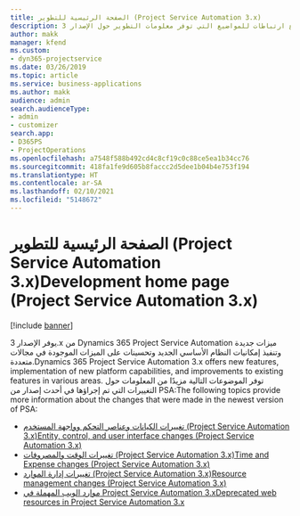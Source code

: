```yaml
---
title: الصفحة الرئيسية للتطوير (Project Service Automation 3.x)
description: يوفر هذا الموضوع ارتباطات للمواضيع التي توفر معلومات التطوير حول الإصدار 3.x من Dynamics 365 Project Service Automation (PSA).
author: makk
manager: kfend
ms.custom:
- dyn365-projectservice
ms.date: 03/26/2019
ms.topic: article
ms.service: business-applications
ms.author: makk
audience: admin
search.audienceType:
- admin
- customizer
search.app:
- D365PS
- ProjectOperations
ms.openlocfilehash: a7548f588b492cd4c8cf19c0c88ce5ea1b34cc76
ms.sourcegitcommit: 418fa1fe9d605b8faccc2d5dee1b04b4e753f194
ms.translationtype: HT
ms.contentlocale: ar-SA
ms.lasthandoff: 02/10/2021
ms.locfileid: "5148672"
---
```

# <a name="development-home-page-project-service-automation-3x"></a><span data-ttu-id="e026f-103">الصفحة الرئيسية للتطوير (Project Service Automation 3.x)</span><span class="sxs-lookup"><span data-stu-id="e026f-103">Development home page (Project Service Automation 3.x)</span></span>

[!include [banner](../../includes/psa-now-project-operations.md)]

<span data-ttu-id="e026f-104">يوفر الإصدار 3.x من Dynamics 365 Project Service Automation ميزات جديدة وتنفيذ إمكانيات النظام الأساسي الجديد وتحسينات على الميزات الموجودة في مجالات متعددة.</span><span class="sxs-lookup"><span data-stu-id="e026f-104">Dynamics 365 Project Service Automation 3.x offers new features, implementation of new platform capabilities, and improvements to existing features in various areas.</span></span> <span data-ttu-id="e026f-105">توفر الموضوعات التالية مزيدًا من المعلومات حول التغييرات التي تم إجراؤها في أحدث إصدار من PSA:</span><span class="sxs-lookup"><span data-stu-id="e026f-105">The following topics provide more information about the changes that were made in the newest version of PSA:</span></span>

- [<span data-ttu-id="e026f-106">تغييرات الكيانات وعناصر التحكم وواجهة المستخدم (Project Service Automation 3.x)</span><span class="sxs-lookup"><span data-stu-id="e026f-106">Entity, control, and user interface changes (Project Service Automation 3.x)</span></span>](../developer-guides/entity-changes-v3.x.md)
- [<span data-ttu-id="e026f-107">تغييرات الوقت والمصروفات (Project Service Automation 3.x)</span><span class="sxs-lookup"><span data-stu-id="e026f-107">Time and Expense changes (Project Service Automation 3.x)</span></span>](../developer-guides/time-expense-changes-v3.x.md)
- [<span data-ttu-id="e026f-108">تغييرات إدارة الموارد (Project Service Automation 3.x)</span><span class="sxs-lookup"><span data-stu-id="e026f-108">Resource management changes (Project Service Automation 3.x)</span></span>](../developer-guides/resource-management-changes-v3.x.md)
- [<span data-ttu-id="e026f-109">موارد الويب المهملة في Project Service Automation 3.x</span><span class="sxs-lookup"><span data-stu-id="e026f-109">Deprecated web resources in Project Service Automation 3.x</span></span>](../developer-guides/web-resources-deprecated-v3.x.md)
